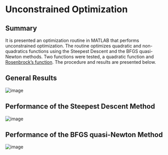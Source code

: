 # Unconstrained Optimization

## Summary

It is presented an optimization routine in MATLAB that performs unconstrained optimization. The routine optimizes quadratic and non-quadratics functions using the Steepest Descent and the BFGS quasi-Newton methods. Two functions were tested, a quadratic function and [Rosenbrock’s function](https://en.wikipedia.org/wiki/Rosenbrock_function). The procedure and results are presented below.

## General Results

![image](https://github.com/josedavid2101/Rastrigin_function/assets/8882222/46652d02-d5a0-4e39-abaf-c70a1543526f)

## Performance of the Steepest Descent Method

![image](https://github.com/josedavid2101/Rastrigin_function/assets/8882222/d7241a79-f0c4-4d8d-bbbc-ee840042f0ad)

## Performance of the BFGS quasi-Newton Method

![image](https://github.com/josedavid2101/Rastrigin_function/assets/8882222/327c51f6-6616-4f3c-adf8-a46b96101a1b)

